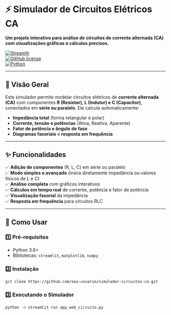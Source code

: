 # ⚡ Simulador de Circuitos Elétricos CA

**Um projeto interativo para análise de circuitos de corrente alternada (CA) com visualizações gráficas e cálculos precisos.**

[![Streamlit](https://static.streamlit.io/badges/streamlit_badge_black_white.svg)](https://your-streamlit-app-url.streamlit.app/)  
[![GitHub license](https://img.shields.io/github/license/seu-usuario/simulador-circuitos-ca)](https://github.com/seu-usuario/simulador-circuitos-ca/blob/main/LICENSE)  
[![Python](https://img.shields.io/badge/Python-3.8%2B-blue)](https://www.python.org/)  

---

## 📌 Visão Geral

Este simulador permite modelar circuitos elétricos de **corrente alternada (CA)** com componentes **R (Resistor), L (Indutor) e C (Capacitor)**, conectados em **série ou paralelo**. Ele calcula automaticamente:

- **Impedância total** (forma retangular e polar)
- **Corrente, tensão e potências** (Ativa, Reativa, Aparente)
- **Fator de potência e ângulo de fase**
- **Diagramas fasoriais** e **resposta em frequência**

---

## ✨ Funcionalidades

✅ **Adição de componentes** (R, L, C) em série ou paralelo  
✅ **Modo simples e avançado** (insira diretamente impedância ou valores físicos de L e C)  
✅ **Análise completa** com gráficos interativos  
✅ **Cálculos em tempo real** de corrente, potência e fator de potência  
✅ **Visualização fasorial** da impedância  
✅ **Resposta em frequência** para circuitos RLC  

---

## 🚀 Como Usar

### 1️⃣ Pré-requisitos
- Python 3.8+
- Bibliotecas: `streamlit`, `matplotlib`, `numpy`


### 2️⃣ Instalação
```bash
git clone https://github.com/seu-usuario/simulador-circuitos-ca.git
````

### 3️⃣ Executando o Simulador
```bash
python -m streamlit run app_web_circuito.py
````

